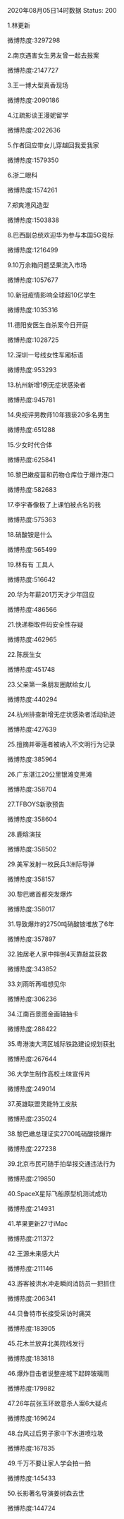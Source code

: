 2020年08月05日14时数据
Status: 200

1.林更新

微博热度:3297298

2.南京遇害女生男友曾一起去报案

微博热度:2147727

3.王一博大型真香现场

微博热度:2090186

4.江疏影谈王漫妮留学

微博热度:2022636

5.作者回应带女儿穿越回我爱我家

微博热度:1579350

6.浙二眼科

微博热度:1574261

7.郑爽港风造型

微博热度:1503838

8.巴西副总统欢迎华为参与本国5G竞标

微博热度:1216499

9.10万余箱问题坚果流入市场

微博热度:1057677

10.新冠疫情影响全球超10亿学生

微博热度:1035316

11.德阳安医生自杀案今日开庭

微博热度:1028725

12.深圳一号线女性车厢标语

微博热度:953293

13.杭州新增1例无症状感染者

微博热度:945781

14.央视评男教师10年猥亵20多名男生

微博热度:651288

15.少女时代合体

微博热度:625841

16.黎巴嫩疫苗和药物仓库位于爆炸港口

微博热度:582683

17.李宇春像极了上课怕被点名的我

微博热度:575363

18.硝酸铵是什么

微博热度:565499

19.林有有 工具人

微博热度:516642

20.华为年薪201万天才少年回应

微博热度:486566

21.快递柜取件码安全性存疑

微博热度:462965

22.陈辰生女

微博热度:451748

23.父亲第一条朋友圈献给女儿

微博热度:440294

24.杭州排查新增无症状感染者活动轨迹

微博热度:427639

25.擅摘并蒂莲者被纳入不文明行为记录

微博热度:385964

26.广东湛江20公里银滩变黑滩

微博热度:358704

27.TFBOYS新歌预告

微博热度:358604

28.鹿晗演技

微博热度:358502

29.美军发射一枚民兵3洲际导弹

微博热度:358157

30.黎巴嫩首都突发爆炸

微博热度:358017

31.导致爆炸的2750吨硝酸铵堆放了6年

微博热度:357897

32.独居老人家中摔倒4天靠敲盆获救

微博热度:343852

33.刘雨昕再唱想见你

微博热度:306236

34.江南百景图金画轴抽卡

微博热度:288422

35.粤港澳大湾区城际铁路建设规划获批

微博热度:267644

36.大学生制作高校土味宣传片

微博热度:249014

37.英雄联盟灵能特工皮肤

微博热度:235024

38.黎巴嫩总理证实2700吨硝酸铵爆炸

微博热度:227238

39.北京市民可随手拍举报交通违法行为

微博热度:219850

40.SpaceX星际飞船原型机测试成功

微博热度:214931

41.苹果更新27寸iMac

微博热度:211372

42.王源未来感大片

微博热度:211146

43.游客被洪水冲走瞬间消防员一把抓住

微博热度:206341

44.贝鲁特市长接受采访时痛哭

微博热度:183905

45.花木兰放弃北美院线发行

微博热度:183818

46.爆炸目击者说整座城下起碎玻璃雨

微博热度:179982

47.26年前张玉环故意杀人案6大疑点

微博热度:169624

48.台风过后男子家中下水道喷垃圾

微博热度:167835

49.千万不要让家人学会拍一拍

微博热度:145433

50.长影著名导演姜树森去世

微博热度:144724

